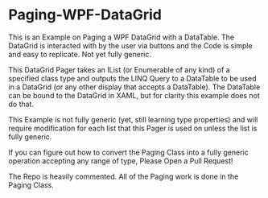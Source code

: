 # Paging-WPF-DataGrid
This is an Example on Paging a WPF DataGrid with a DataTable. The DataGrid is interacted with by the user via buttons and the Code is simple and easy to replicate. Not yet fully generic.

This DataGrid Pager takes an IList (or Enumerable of any kind) of a specified class type and outputs the LINQ Query to a DataTable to be used in a DataGrid (or any other display that accepts a DataTable). The DataTable can be bound to the DataGrid in XAML, but for clarity this example does not do that. 

This Example is not fully generic (yet, still learning type properties) and will require modification for each list that this Pager is used on unless the list is fully generic.

If you can figure out how to convert the Paging Class into a fully generic operation accepting any range of type, Please Open a Pull Request!

The Repo is heavily commented. All of the Paging work is done in the Paging Class. 
